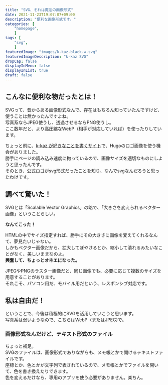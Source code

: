 ```yaml
---
title: "SVG、それは魔法の画像形式"
date: 2021-11-23T19:07:07+09:00
description: "便利な画像形式です。"
categories: [
    "homepage",
    ]
tags: [
    "svg",
    ]
featuredImage: "images/k-kaz-black-w.svg"
featuredImageDescription: "k-kaz SVG"
dropCap: false
displayInMenu: false
displayInList: true
draft: false
---
```

## こんなに便利な物だったとは！
SVGって、昔からある画像形式なんで、存在はもちろん知っていたんですけど、使うことは無かったんですよね。  
写真系ならJPEG使うし、透過させるならPNG使うし。  
ここ数年だと、より高圧縮なWebP（相手が対応していれば）を使ったりしています。  

ちょっと前に、[k-kaz が好きなことを書くサイト](https://k-kaz.netlify.com)で、Hugoのロゴ画像を使う機会がありました。  
勝手にページの読み込み速度に拘っているので、画像サイズを適切なものにしようと思ったんです。  
そのとき、公式ロゴがsvg形式だったことを知り、なんでsvgなんだろうと思ったわけです。

## 調べて驚いた！
SVGとは「Scalable Vector Graphics」の略で、「大きさを変えられるベクター画像」ということらしい。

**なんてこった！**

HTMLの中でサイズ指定すれば、勝手にその大きさに画像を変えてくれるなんて、夢見たいじゃない。  
しかもベクター画像だから、拡大してぼやけるとか、縮小して潰れるみたいなことがなく、美しいままなのよ。  
**興奮して、ちょっとオネエになった。**

JPEGやPNGのラスター画像だと、同じ画像でも、必要に応じて複数のサイズを用意することがあります。  
それこそ、パソコン用だ、モバイル用だという、レスポンシブ対応です。

## 私は自由だ！
ということで、今後は積極的にSVGを活用していこうと思います。  
写真系は弱いようなので、こちらはWebP（またはJPEG)で。

### 画像形式なんだけど、テキスト形式のファイル
ちょっと補足。  
SVGのファイルは、画像形式でありながらも、メモ帳とかで開けるテキストファイルです。  
座標とか、色とかが文字列で表されているので、メモ帳とかでファイルを開いて、色を書き換えたりできます。  
色を変えるだけなら、専用のアプリを使う必要がありません。楽ちん。
